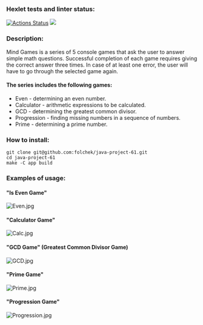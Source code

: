 ### Hexlet tests and linter status:
[![Actions Status](https://github.com/folchek/java-project-61/actions/workflows/hexlet-check.yml/badge.svg)](https://github.com/folchek/java-project-61/actions)
<a href="https://codeclimate.com/github/folchek/java-project-61/maintainability"><img src="https://api.codeclimate.com/v1/badges/5a9db2ca5c0535c879b0/maintainability" /></a>
### Description:
Mind Games is a series of 5 console games that ask the user to answer simple math questions. Successful completion of each game requires giving the correct answer three times. In case of at least one error, the user will have to go through the selected game again. 

#### The series includes the following games:

* Even - determining an even number.
* Calculator - arithmetic expressions to be calculated.
* GCD - determining the greatest common divisor.
* Progression - finding missing numbers in a sequence of numbers.
* Prime - determining a prime number.

### How to install:
    git clone git@github.com:folchek/java-project-61.git
    cd java-project-61
    make -C app build

### Examples of usage:

#### "Is Even Game"

![Even.jpg](..%2F..%2FOneDrive%2F%D0%E0%E1%EE%F7%E8%E9%20%F1%F2%EE%EB%2F%EC%E5%EC%FB%2FEven.jpg)

#### "Calculator Game"

![Calc.jpg](..%2F..%2FOneDrive%2F%D0%E0%E1%EE%F7%E8%E9%20%F1%F2%EE%EB%2F%EC%E5%EC%FB%2FCalc.jpg)

#### "GCD Game" (Greatest Common Divisor Game)

![GCD.jpg](..%2F..%2FOneDrive%2F%D0%E0%E1%EE%F7%E8%E9%20%F1%F2%EE%EB%2F%EC%E5%EC%FB%2FGCD.jpg)

#### "Prime Game"

![Prime.jpg](..%2F..%2FOneDrive%2F%D0%E0%E1%EE%F7%E8%E9%20%F1%F2%EE%EB%2F%EC%E5%EC%FB%2FPrime.jpg)

#### "Progression Game"

![Progression.jpg](..%2F..%2FOneDrive%2F%D0%E0%E1%EE%F7%E8%E9%20%F1%F2%EE%EB%2F%EC%E5%EC%FB%2FProgression.jpg)